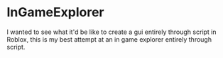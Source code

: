 # InGameExplorer
I wanted to see what it'd be like to create a gui entirely through script in Roblox, this is my best attempt at an in game explorer entirely through script.
